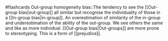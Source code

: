 #flashcards 
Out-group homogeneity bias::The tendency to see the [[Out-group bias|out-group]] all similar but recognise the individuality of those in a [[In-group bias|in-group]]. An overestimation of similarity of the in-group and underestimation of the ability of the out-group. We see others the same and like as more individual. [[Out-group bias|Out-groups]] are more prone to stereotyping. This is a form of [[prejudice]].
<!--SR:!2023-11-07,3,250-->